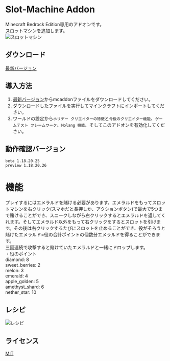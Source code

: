 # Slot-Machine Addon
Minecraft Bedrock Edition専用のアドオンです。  
スロットマシンを追加します。  
![スロットマシン](https://i.imgur.com/YYzGAcu.png, "スロットマシン")

## ダウンロード
[最新バージョン](https://github.com/moonstera/Slot-Machine/releases/download/latest/SlotMachine.mcaddon)

## 導入方法
 1. [最新バージョン](https://github.com/moonstera/Slot-Machine/releases/download/latest/SlotMachine.mcaddon)からmcaddonファイルをダウンロードしてください。
 2. ダウンロードしたファイルを実行してマインクラフトにインポートしてください。
 3. ワールドの設定から`ホリデー クリエイターの特徴`と`今後のクリエイター機能`、`ゲームテスト フレームワーク`、`Molang 機能`、そしてこのアドオンを有効化してください。

## 動作確認バージョン
 `beta 1.18.20.25`  
 `preview 1.18.20.26`

# 機能
 プレイするにはエメラルドを賭ける必要があります。エメラルドをもってスロットマシンを右クリック(スマホだと長押しか、アクションボタン)で最大で5つまで賭けることができ、スニークしながら右クリックするとエメラルドを返してくれます。そしてエメラルド以外をもって右クリックをするとスロットを引けます。その後は右クリックするたびにスロットを止めることができ、役がそろうと賭けたエメラルド×役の合計ポイントの個数分エメラルドを得ることができます。   
 三回連続で攻撃すると賭けていたエメラルドと一緒にドロップします。  
 ・役のポイント  
  diamond: 8  
  sweet_berries: 2  
  melon: 3  
  emerald: 4  
  apple_golden: 5  
  amethyst_shard: 6  
  nether_star: 10
 
 
## レシピ
![レシピ](https://i.imgur.com/lByAT2H.png, "レシピ")

## ライセンス
[MIT](https://github.com/moonstera/Direction-Bar/blob/main/LICENSE)